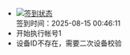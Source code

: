 - [![签到状态](https://github.com/womade/Cloud189-Actions/actions/workflows/main.yml/badge.svg?branch=main)](https://github.com/womade/Cloud189-Actions/actions/workflows/main.yml) <br> 签到时间：2025-08-15 00:46:11
- 开始执行帐号1
- 设备ID不存在，需要二次设备校验
